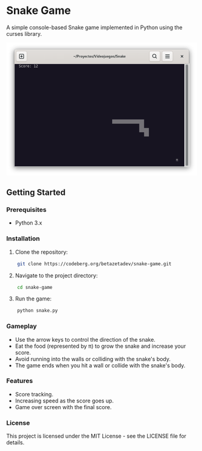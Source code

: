 # Snake Game

A simple console-based Snake game implemented in Python using the curses library.

![Snake Game running in the Linux terminal](snake.png)

## Getting Started

### Prerequisites

- Python 3.x

### Installation

1. Clone the repository:

```bash
	git clone https://codeberg.org/betazetadev/snake-game.git
```

2. Navigate to the project directory:

```bash
	cd snake-game
```

3. Run the game:

```bash
	python snake.py
```

### Gameplay

* Use the arrow keys to control the direction of the snake.
* Eat the food (represented by π) to grow the snake and increase your score.
* Avoid running into the walls or colliding with the snake's body.
* The game ends when you hit a wall or collide with the snake's body.

### Features

* Score tracking.
* Increasing speed as the score goes up.
* Game over screen with the final score.

### License

This project is licensed under the MIT License - see the LICENSE file for details.
